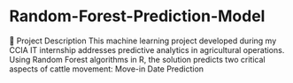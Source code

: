 # Random-Forest-Prediction-Model
🎯 Project Description This machine learning project developed during my CCIA IT internship addresses predictive analytics in agricultural operations. Using Random Forest algorithms in R, the solution predicts two critical aspects of cattle movement:  Move-in Date Prediction
